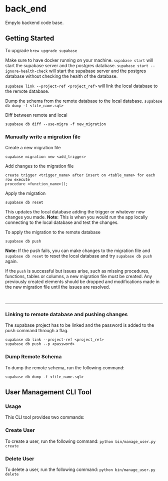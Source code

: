 # back_end
Empylo backend code base.

## Getting Started
To upgrade `brew upgrade supabase`

Make sure to have docker running on your machine.
`supabase start` will start the supabase server and the postgres database.
`supabase start --ignore-health-check` will start the supabase server and the postgres database without checking the health of the database.

`supabase link --project-ref <project_ref>` will link the local database to the remote database.

Dump the schema from the remote database to the local database.
`supabase db dump -f <file_name.sql>`

Diff between remote and local
```
supabase db diff --use-migra -f new_migration
```

### Manually write a migration file

Create a new migration file
```
supabase migration new <add_trigger>
```

Add changes to the migration file
```
create trigger <trigger_name> after insert on <table_name> for each row execute
procedure <function_name>();
```

Apply the migration
```
supabase db reset
```

This updates the local database adding the trigger or whatever new changes you made.
**Note:** This is when you would run the app locally connecting to the local 
database and test the changes.
<br>

To apply the migration to the remote database
```
supabase db push
```
**Note:** If the push fails, you can make changes to the migration file and `supabase db reset` to reset the local database and try `supabase db push` again.

If the `push` is successful but issues arise, such as missing procedures, functions, tables or columns, a new migration file must be created. Any previously created elements should be dropped and modifications made in the new migration file until the issues are resolved.

<br>

---
### Linking to remote database and pushing changes

The supabase project has to be linked and the password is added to the push
command through a flag.
```
supabase db link --project-ref <project_ref>
supabase db push --p <password>
```

### Dump Remote Schema

To dump the remote schema, run the following command:

```
supabase db dump -f <file_name.sql>
```

## User Management CLI Tool

### Usage

This CLI tool provides two commands:

### Create User

To create a user, run the following command:
`python bin/manage_user.py create`

### Delete User

To delete a user, run the following command:
`python bin/manage_user.py delete`
